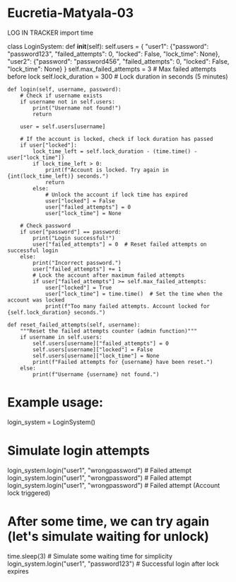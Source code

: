 # Eucretia-Matyala-03
LOG IN TRACKER
import time

class LoginSystem:
    def __init__(self):
        self.users = {
            "user1": {"password": "password123", "failed_attempts": 0, "locked": False, "lock_time": None},
            "user2": {"password": "password456", "failed_attempts": 0, "locked": False, "lock_time": None}
        }
        self.max_failed_attempts = 3  # Max failed attempts before lock
        self.lock_duration = 300  # Lock duration in seconds (5 minutes)

    def login(self, username, password):
        # Check if username exists
        if username not in self.users:
            print("Username not found!")
            return

        user = self.users[username]

        # If the account is locked, check if lock duration has passed
        if user["locked"]:
            lock_time_left = self.lock_duration - (time.time() - user["lock_time"])
            if lock_time_left > 0:
                print(f"Account is locked. Try again in {int(lock_time_left)} seconds.")
                return
            else:
                # Unlock the account if lock time has expired
                user["locked"] = False
                user["failed_attempts"] = 0
                user["lock_time"] = None

        # Check password
        if user["password"] == password:
            print("Login successful!")
            user["failed_attempts"] = 0  # Reset failed attempts on successful login
        else:
            print("Incorrect password.")
            user["failed_attempts"] += 1
            # Lock the account after maximum failed attempts
            if user["failed_attempts"] >= self.max_failed_attempts:
                user["locked"] = True
                user["lock_time"] = time.time()  # Set the time when the account was locked
                print(f"Too many failed attempts. Account locked for {self.lock_duration} seconds.")

    def reset_failed_attempts(self, username):
        """Reset the failed attempts counter (admin function)"""
        if username in self.users:
            self.users[username]["failed_attempts"] = 0
            self.users[username]["locked"] = False
            self.users[username]["lock_time"] = None
            print(f"Failed attempts for {username} have been reset.")
        else:
            print(f"Username {username} not found.")


# Example usage:
login_system = LoginSystem()

# Simulate login attempts
login_system.login("user1", "wrongpassword")  # Failed attempt
login_system.login("user1", "wrongpassword")  # Failed attempt
login_system.login("user1", "wrongpassword")  # Failed attempt (Account lock triggered)

# After some time, we can try again (let's simulate waiting for unlock)
time.sleep(3)  # Simulate some waiting time for simplicity
login_system.login("user1", "password123")  # Successful login after lock expires

